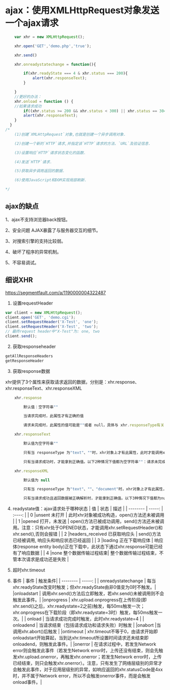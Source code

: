# ajax：使用XMLHttpRequest对象发送一个ajax请求


```js
    var xhr = new XMLHttpRequest();

    xhr.open('GET','demo.php','true');

    xhr.send()

    xhr.onreadystatechange = function(){

        if(xhr.readyState === 4 & xhr.status === 200){
            alert(xhr.responseText);
        }

    }
    //更好的办法：
    xhr.onload = function () {
    //如果请求成功
        if((xhr.status >= 200 && xhr.status < 300) || xhr.status == 304){
        alert(xhr.responseText);
    }
  }
/*
    (1)创建`XMLHttpRequest`对象,也就是创建一个异步调用对象.

    (2)创建一个新的`HTTP`请求,并指定该`HTTP`请求的方法、`URL`及验证信息.

    (3)设置响应`HTTP`请求状态变化的函数.

    (4)发送`HTTP`请求.

    (5)获取异步调用返回的数据.

    (6)使用JavaScript和DOM实现局部刷新.

*/
```



## ajax的缺点

  1、ajax不支持浏览器back按钮。

  2、安全问题 AJAX暴露了与服务器交互的细节。

  3、对搜索引擎的支持比较弱。

  4、破坏了程序的异常机制。

  5、不容易调试。

## 细说XHR
https://segmentfault.com/a/1190000004322487

1. 设置requestHeader
```js
var client = new XMLHttpRequest();
client.open('GET', 'demo.cgi');
client.setRequestHeader('X-Test', 'one');
client.setRequestHeader('X-Test', 'two');
// 最终request header中"X-Test"为: one, two
client.send();
```
2. 获取responseheader
```js
getAllResponseHeaders
getResponseHeader
```
3. 获取response数据

xhr提供了3个属性来获取请求返回的数据，分别是：xhr.response、xhr.responseText、xhr.responseXML
```js
    xhr.response

        默认值：空字符串""

        当请求完成时，此属性才有正确的值

        请求未完成时，此属性的值可能是""或者 null，具体与 xhr.responseType有关：当responseType为""或"text"时，值为""；responseType为其他值时，值为 null

    xhr.responseText

        默认值为空字符串""

        只有当 responseType 为"text"、""时，xhr对象上才有此属性，此时才能调用xhr.responseText，否则抛错

        只有当请求成功时，才能拿到正确值。以下2种情况下值都为空字符串""：请求未完成、请求失败

    xhr.responseXML

        默认值为 null

        只有当 responseType 为"text"、""、"document"时，xhr对象上才有此属性，此时才能调用xhr.responseXML，否则抛错

        只有当请求成功且返回数据被正确解析时，才能拿到正确值。以下3种情况下值都为null：请求未完成、请求失败、请求成功但返回数据无法被正确解析时
```

4. readystate值：ajax请求处于哪种状态
   | 值        | 状态    |  描述  |
   | --------   | -----:   | :----: |
   | 0 |unsent 未打开    |  此时xhr对象被成功构造，open()方法还未被调用   |
   | 1 |opened  打开，未发送    |  open()方法已被成功调用，send()方法还未被调用。注意：只有xhr处于OPENED状态，才能调用xhr.setRequestHeader()和xhr.send(),否则会报错   |
   | 2 |headers_received  已获取响应头  | send()方法已经被调用, 响应头和响应状态已经返回   |
   | 3 |loading 正在下载响应体 | 响应体(response entity body)正在下载中，此状态下通过xhr.response可能已经有了响应数据   |
   | 4 |none  整个数据传输过程结束| 整个数据传输过程结束，不管本次请求是成功还是失败    |

5. 超时xhr.timeout

6. 事件
   | 事件 |	触发条件|
    | --------   | -----:   |
   | onreadystatechange |	每当xhr.readyState改变时触发；但xhr.readyState由非0值变为0时不触发。|
   |onloadstart |	调用xhr.send()方法后立即触发，若xhr.send()未被调用则不会触发此事件。|
   |onprogress |	xhr.upload.onprogress在上传阶段(即xhr.send()之后，xhr.readystate=2之前)触发，每50ms触发一次；xhr.onprogress在下载阶段（即xhr.readystate=3时）触发，每50ms触发一次。|
   | onload |	当请求成功完成时触发，此时xhr.readystate=4 |
   | onloadend |	当请求结束（包括请求成功和请求失败）时触发 |
   |onabort 	|当调用xhr.abort()后触发 |
   |ontimeout |	xhr.timeout不等于0，由请求开始即onloadstart开始算起，当到达xhr.timeout所设置时间请求还未结束即onloadend，则触发此事件。|
   |onerror |	在请求过程中，若发生Network error则会触发此事件（若发生Network error时，上传还没有结束，则会先触发xhr.upload.onerror，再触发xhr.onerror；若发生Network error时，上传已经结束，则只会触发xhr.onerror）。注意，只有发生了网络层级别的异常才会触发此事件，对于应用层级别的异常，如响应返回的xhr.statusCode是4xx时，并不属于Network error，所以不会触发onerror事件，而是会触发onload事件。|

